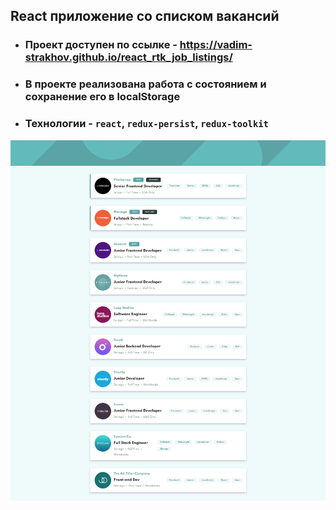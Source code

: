 ## React приложение со списком вакансий

- ### Проект доступен по ссылке - https://vadim-strakhov.github.io/react_rtk_job_listings/
- ### В проекте реализована работа с состоянием и сохранение его в localStorage
- ### Технологии - `react`, `redux-persist`, `redux-toolkit`

![](job.png)
